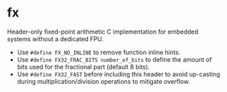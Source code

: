 # fx

Header-only fixed-point arithmetic C implementation for embedded systems without a dedicated FPU. 

+ Use `#define FX_NO_INLINE` to remove function inline hints. 
+ Use `#define FX32_FRAC_BITS number_of_bits` to define the amount of bits used for the fractional part (default 8 bits).
+ Use `#define FX32_FAST` before including this header to avoid up-casting during multiplication/division operations to mitigate overflow. 